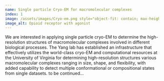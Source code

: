 ```yaml
---
name: Single particle Cryo-EM for macromolecular complexes
index: 1
image: /assets/images/Cryo-em.png style="object-fit: contain; max-height: 20em">
image_alt: Opioid receptor with agonist
---
```


We are interested in applying single particle cryo-EM to determine the high-resolution structures of macromolecular complexes involved in different biological processes. The Yang lab has established an infrastructure that effectively utilizes the world-class cryo-EM and computational resources at the University of Virginia for determining high-resolution structures various macromolecular complexes ranging in size, shape, and flexibility, with added capability to detect multiple conformational or compositional states from single datasets. to be continued...
